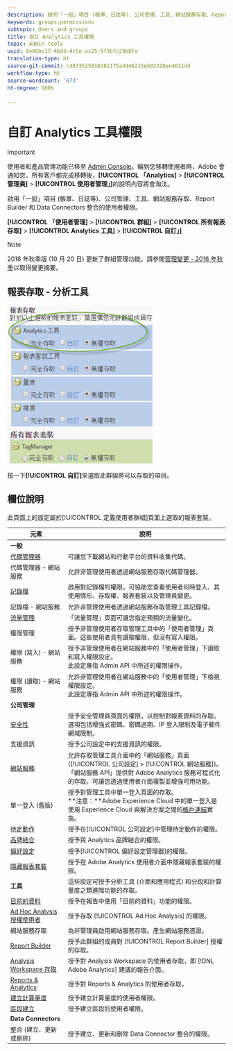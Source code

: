 ```yaml
---
description: 啟用「一般」項目 (帳單、日誌等)、公司管理、工具、網站服務存取、Report Builder 和 Data Connectors 整合的使用者權限。
keywords: groups;permissions
subtopic: Users and groups
title: 自訂 Analytics 工具權限
topic: Admin tools
uuid: 8e86bc17-46d3-4c5e-ac25-9f3bfc29b8fa
translation-type: ht
source-git-commit: c4833525816d81175a3446215eb92310ee4021dd
workflow-type: ht
source-wordcount: '673'
ht-degree: 100%

---
```



# 自訂 Analytics 工具權限

>[!IMPORTANT]
>
>使用者和產品管理功能已移至 [Admin Console](https://helpx.adobe.com/tw/enterprise/using/admin-console.html)。輪到您移轉使用者時，Adobe 會通知您。所有客戶都完成移轉後，**[!UICONTROL 「Analytics]** > **[!UICONTROL 管理員]** > **[!UICONTROL 使用者管理」]**&#x200B;的說明內容將會淘汰。

啟用「一般」項目 (帳單、日誌等)、公司管理、工具、網站服務存取、Report Builder 和 Data Connectors 整合的使用者權限。

**[!UICONTROL 「使用者管理]** > **[!UICONTROL 群組]** > **[!UICONTROL 所有報表存取]** > **[!UICONTROL Analytics 工具]** > **[!UICONTROL 自訂」]**

>[!NOTE]
>
> 2016 年秋季版 (10 月 20 日) 更新了群組管理功能。請參閱[管理變更 - 2016 年秋季](/help/admin/user-management2/c-user-management/permissions-changes.md)以取得變更摘要。

## 報表存取 - 分析工具

![](assets/report-access-analytics-tools.png)

按一下&#x200B;**[!UICONTROL 自訂]**&#x200B;來選取此群組將可以存取的項目。

## 欄位說明

此頁面上的設定屬於[!UICONTROL 定義使用者群組]頁面上選取的報表套裝。

| 元素 | 說明 |
|--- |--- |
| **一般** |  |
| [代碼管理器](/help/admin/admin/code-manager-admin.md) | 可讓您下載網站和行動平台的資料收集代碼。 |
| 代碼管理器 - 網站服務 | 允許非管理使用者透過網站服務存取代碼管理器。 |
| [記錄檔](/help/admin/admin/logs.md) | 啟用對記錄檔的權限，可協助您查看使用者何時登入、其使用情形、存取權、報表套裝以及管理員變更。 |
| 記錄檔 - 網站服務 | 允許非管理使用者透過網站服務存取管理工具記錄檔。 |
| [流量管理](/help/admin/c-traffic-management/traffic-management.md) | 「流量管理」頁面可讓您指定預期的流量變化。 |
| 權限管理 | 授予非管理使用者存取管理工具中的「使用者管理」頁面。這些使用者具有讀取權限，但沒有寫入權限。 |
| 權限 (寫入) - 網站服務 | 授予非管理使用者在網站服務中的「使用者管理」下讀取和寫入權限設定。<br>此設定專指 Admin API 中所述的權限操作。 |
| 權限 (讀取) - 網站服務 | 允許非管理使用者在網站服務中的「使用者管理」下檢視權限設定。<br>此設定專指 Admin API 中所述的權限操作。 |
| **公司管理** |  |
| [安全性](/help/admin/company/security-manager.md) | 授予安全管理員頁面的權限，以控制對報表資料的存取。選項包括增強式密碼、密碼過期、IP 登入限制及電子郵件網域限制。 |
| 支援資訊 | 授予公司設定中的支援資訊的權限。 |
| [網站服務](/help/admin/company/web-services-admin.md) | 允許存取管理工具介面中的「網站服務」頁面 ([!UICONTROL 公司設定] > [!UICONTROL 網站服務])。<br>「網站服務 API」提供對 Adobe Analytics 服務可程式化的存取，可讓您透過使用者介面複製並增強可用功能。 |
| 單一登入 (舊版) | 授予對管理工具中單一登入頁面的存取。<br>**注意：**Adobe Experience Cloud 中的單一登入是使用 Experience Cloud 與解決方案之間的[帳戶連結](https://docs.adobe.com/content/help/zh-Hant/core-services/interface/manage-users-and-products/organizations.html)實施。 |
| [待定動作](/help/admin/company/pending-actions-admin.md) | 授予在[!UICONTROL 公司設定]中管理待定動作的權限。 |
| [品牌結合](/help/admin/company/co-branding-admin.md) | 授予與 Analytics 品牌結合的權限。 |
| [偏好設定](/help/admin/admin/preferences-manager.md) | 授予[!UICONTROL 偏好設定管理器]的權限。 |
| [隱藏報表套裝](/help/admin/company/c-hide-report-suites.md) | 授予在 Adobe Analytics 使用者介面中隱藏報表套裝的權限。 |
| **工具** | 這些設定可授予分析工具 (介面和應用程式) 和分段和計算量度之類進階功能的存取。 |
| [目前的資料](https://docs.adobe.com/content/help/zh-Hant/analytics/analyze/reports-analytics/current-data.html) | 授予在報告中使用「目前的資料」功能的權限。 |
| [ Ad Hoc Analysis 授權使用者](https://docs.adobe.com/content/help/zh-Hant/analytics/analyze/ad-hoc-analysis/adhoc-home.html) | 授予存取 [!UICONTROL Ad Hoc Analysis] 的權限。 |
| 網站服務存取 | 為非管理員啟用網站服務存取。產生網站服務憑證。 |
| [Report Builder](https://docs.adobe.com/content/help/zh-Hant/analytics/analyze/report-builder/report-builder-setup/t-install-arb.html) | 授予此群組的成員對 [!UICONTROL Report Builder] 授權的存取。 |
| [Analysis Workspace 存取](https://docs.adobe.com/content/help/zh-Hant/analytics/analyze/analysis-workspace/home.html) | 授予對 Analysis Workspace 的使用者存取，即 [!DNL Adobe Analytics] 建議的報告介面。 |
| [Reports &amp; Analytics](https://docs.adobe.com/content/help/zh-Hant/analytics/landing/an-key-concepts.html) | 授予對 Reports &amp; Analytics 的使用者存取。 |
| [建立計算量度](https://docs.adobe.com/content/help/zh-Hant/analytics/components/calculated-metrics/cm-overview.html) | 授予建立計算量度的使用者權限。 |
| [區段建立](https://docs.adobe.com/content/help/zh-Hant/analytics/components/segmentation/seg-home.html) | 授予建立區段的使用者權限。 |
| **Data Connectors** |  |
| 整合 (建立、更新或刪除) | 授予建立、更新和刪除 Data Connector 整合的權限。 |
